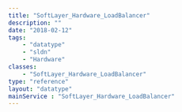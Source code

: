 ```yaml
---
title: "SoftLayer_Hardware_LoadBalancer"
description: ""
date: "2018-02-12"
tags:
    - "datatype"
    - "sldn"
    - "Hardware"
classes:
    - "SoftLayer_Hardware_LoadBalancer"
type: "reference"
layout: "datatype"
mainService : "SoftLayer_Hardware_LoadBalancer"
---
```

